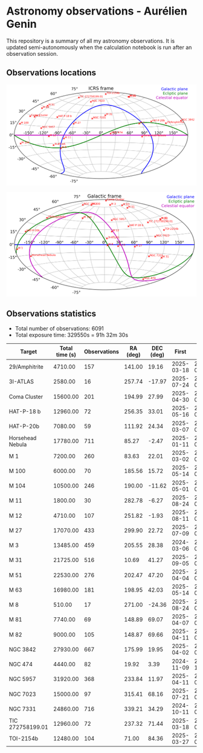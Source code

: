 # Astronomy observations - Aurélien Genin

This repository is a summary of all my astronomy observations. It is updated semi-autonomously when the calculation notebook is run after an observation session.

## Observations locations

![Map of my observations in the ICRS frame](images/astro_target-ICRS_database.png)

![Map of my observations in the Galactic frame](images/astro_target-GAL_database.png)

## Observations statistics

* Total number of observations: 6091
* Total exposure time: 329550s = 91h 32m 30s

| Target           |   Total time (s) |   Observations |   RA (deg) |   DEC (deg) | First      | Last       |
|------------------|------------------|----------------|------------|-------------|------------|------------|
| 29/Amphitrite    |          4710.00 |            157 |     141.00 |       19.16 | 2025-03-18 | 2025-03-18 |
| 3I-ATLAS         |          2580.00 |             16 |     257.74 |      -17.97 | 2025-07-24 | 2025-07-24 |
| Coma Cluster     |         15600.00 |            201 |     194.99 |       27.99 | 2025-04-30 | 2025-05-01 |
| HAT-P-18 b       |         12960.00 |             72 |     256.35 |       33.01 | 2025-05-16 | 2025-05-16 |
| HAT-P-20b        |          7080.00 |             59 |     111.92 |       24.34 | 2025-03-07 | 2025-03-08 |
| Horsehead Nebula |         17780.00 |            711 |      85.27 |       -2.47 | 2025-01-11 | 2025-01-12 |
| M 1              |          7200.00 |            260 |      83.63 |       22.01 | 2025-03-02 | 2025-03-02 |
| M 100            |          6000.00 |             70 |     185.56 |       15.72 | 2025-05-14 | 2025-05-14 |
| M 104            |         10500.00 |            246 |     190.00 |      -11.62 | 2025-05-01 | 2025-05-01 |
| M 11             |          1800.00 |             30 |     282.78 |       -6.27 | 2025-08-24 | 2025-08-24 |
| M 12             |          4710.00 |            107 |     251.82 |       -1.93 | 2025-08-11 | 2025-08-11 |
| M 27             |         17070.00 |            433 |     299.90 |       22.72 | 2025-07-09 | 2025-07-10 |
| M 3              |         13485.00 |            459 |     205.55 |       28.38 | 2024-03-06 | 2025-04-11 |
| M 31             |         21725.00 |            516 |      10.69 |       41.27 | 2025-09-05 | 2025-09-06 |
| M 51             |         22530.00 |            276 |     202.47 |       47.20 | 2025-04-04 | 2025-08-22 |
| M 63             |         16980.00 |            181 |     198.95 |       42.03 | 2025-05-14 | 2025-05-15 |
| M 8              |           510.00 |             17 |     271.00 |      -24.36 | 2025-08-24 | 2025-08-24 |
| M 81             |          7740.00 |             69 |     148.89 |       69.07 | 2025-04-07 | 2025-04-07 |
| M 82             |          9000.00 |            105 |     148.87 |       69.66 | 2025-04-11 | 2025-04-11 |
| NGC 3842         |         27930.00 |            667 |     175.99 |       19.95 | 2025-04-02 | 2025-04-03 |
| NGC 474          |          4440.00 |             82 |      19.92 |        3.39 | 2024-11-09 | 2024-11-15 |
| NGC 5957         |         31920.00 |            368 |     233.84 |       11.97 | 2025-04-11 | 2025-05-14 |
| NGC 7023         |         15000.00 |             97 |     315.41 |       68.16 | 2025-07-21 | 2025-07-22 |
| NGC 7331         |         24860.00 |            716 |     339.21 |       34.29 | 2024-10-11 | 2025-07-25 |
| TIC 272758199.01 |         12960.00 |             72 |     237.32 |       71.44 | 2025-03-18 | 2025-03-19 |
| TOI-2154b        |         12480.00 |            104 |      71.00 |       84.36 | 2025-03-27 | 2025-03-27 |

